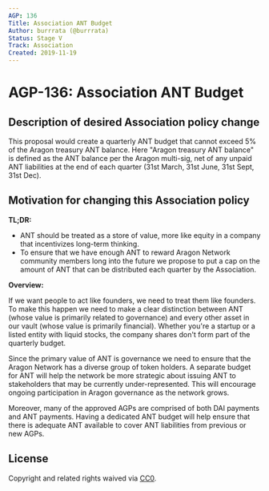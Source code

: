 ```yaml
---
AGP: 136
Title: Association ANT Budget
Author: burrrata (@burrrata)
Status: Stage V
Track: Association
Created: 2019-11-19
---
```


# AGP-136: Association ANT Budget

## Description of desired Association policy change

This proposal would create a quarterly ANT budget that cannot exceed 5% of the Aragon treasury ANT balance. Here "Aragon treasury ANT balance" is defined as the ANT balance per the Aragon multi-sig, net of any unpaid ANT liabilities at the end of each quarter (31st March, 31st June, 31st Sept, 31st Dec). 

## Motivation for changing this Association policy

**TL;DR:**

- ANT should be treated as a store of value, more like equity in a company that incentivizes long-term thinking.
- To ensure that we have enough ANT to reward Aragon Network community members long into the future we propose to put a cap on the amount of ANT that can be distributed each quarter by the Association.

**Overview:**

If we want people to act like founders, we need to treat them like founders. To make this happen we need to make a clear distinction between ANT (whose value is primarily related to governance) and every other asset in our vault (whose value is primarily financial). Whether you're a startup or a listed entity with liquid stocks, the company shares don't form part of the quarterly budget.

Since the primary value of ANT is governance we need to ensure that the Aragon Network has a diverse group of token holders. A separate budget for ANT will help the network be more strategic about issuing ANT to stakeholders that may be currently under-represented. This will encourage ongoing participation in Aragon governance as the network grows. 

Moreover, many of the approved AGPs are comprised of both DAI payments and ANT payments. Having a dedicated ANT budget will help ensure that there is adequate ANT available to cover ANT liabilities from previous or new AGPs. 

## License

Copyright and related rights waived via [CC0](https://creativecommons.org/publicdomain/zero/1.0/).
